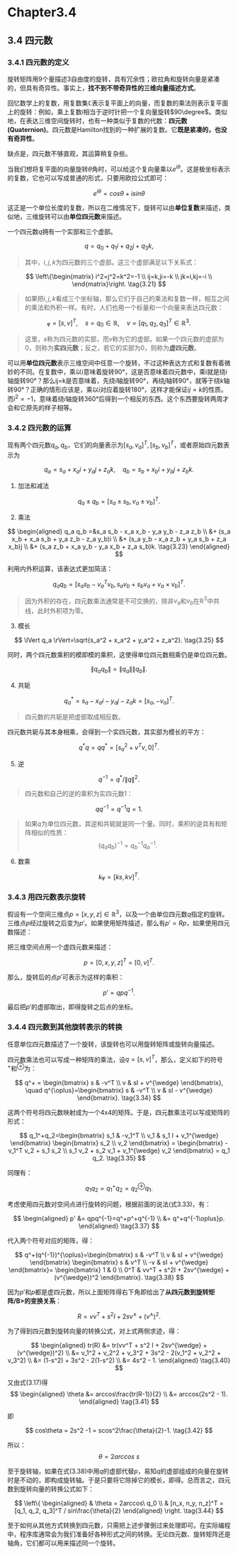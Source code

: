 # Chapter3.4


## 3.4 四元数

### 3.4.1 四元数的定义

旋转矩阵用9个量描述3自由度的旋转，具有冗余性；欧拉角和旋转向量是紧凑的，但具有奇异性。事实上，<B>找不到不带奇异性的三维向量描述方式</B>。

回忆数学上的复数，用复数集$\mathbb{C}$表示复平面上的向量，而复数的乘法则表示复平面上的旋转：例如，乘上复数$i$相当于逆时针把一个复向量旋转$90\degree$。类似地，在表达三维空间旋转时，也有一种类似于复数的代数：<B>四元数(Quaternion)</B>。四元数是Hamilton找到的一种扩展的复数。它<B>既是紧凑的，也没有奇异性</B>。

缺点是，四元数不够直观，其运算稍复杂些。

当我们想将复平面的向量旋转$\theta$角时，可以给这个复向量乘以$e^{i\theta}$。这是极坐标表示的复数，它也可以写成普通的形式，只要用欧拉公式即可：

$$
e^{i\theta}=cos\theta + i sin\theta \tag{3.19}
$$

这正是一个单位长度的复数，所以在二维情况下，旋转可以由<B>单位复数</B>来描述，类似地，三维旋转可以由<B>单位四元数</B>来描述。

一个四元数$q$拥有一个实部和三个虚部。

$$
q=q_0 + q_1i + q_2 j + q_3 k, \tag{3.20}
$$

> 其中，$i,j,k$为四元数的三个虚部。这三个虚部满足以下关系式：

$$
\left\{\begin{matrix} 
  i^2=j^2=k^2=-1 \\
  ij=k,ji=-k \\
  jk=i,kj=-i \\
\end{matrix}\right.  \tag{3.21}
$$

> 如果把$i,j,k$看成三个坐标轴，那么它们于自己的乘法和复数一样，相互之间的乘法和外积一样。有时，人们也用一个标量和一个向量来表达四元数：

$$
\mathcal{q}=[s,v]^T, \quad s=q_0 \in \mathbb{R}, \quad v=[q_1, q_2, q_3]^T \in \mathbb{R}^3.
$$

> 这里，$s$称为四元数的实部，而$v$称为它的虚部。如果一个四元数的虚部为$0$，则称为<B>实四元数</B>；反之，若它的实部为0，则称为<B>虚四元数</B>。

可以用<B>单位四元数</B>表示三维空间中任意一个旋转，不过这种表达方式和复数有着微妙的不同。在复数中，乘以i意味着旋转90°，这是否意味着四元数中，乘i就是绕$i$轴旋转90°？那么ij=k是否意味着，先绕$i$轴旋转90°，再绕$j$轴转90°，就等于绕$k$轴转90°？正确的情形应该是，乘以i对应着旋转180°，这样才能保证$ij=k$的性质。而$i^2=-1$，意味着绕$i$轴旋转360°后得到一个相反的东西。这个东西要旋转两周才会和它原先的样子相等。

### 3.4.2 四元数的运算

现有两个四元数$q_a,q_b$，它们的向量表示为$[s_a,v_a]^T,[s_b,v_b]^T$，或者原始四元数表示为

$$
q_a=s_a + x_a i + y_a j + z_a k, \quad q_b = s_b + x_b i + y_b j + z_b k.
$$

1. 加法和减法

$$
q_a \pm q_b = [s_a \pm s_b, v_a \pm v_b]^T. \tag{3.22}
$$

2. 乘法

$$
\begin{aligned}
q_a q_b =&s_a s_b - x_a x_b - y_a y_b - z_a z_b \\
&+ (s_a x_b + x_a s_b + y_a z_b - z_a y_b)i \\
&+ (s_a y_b - x_a z_b + y_a s_b + z_a x_b)j \\
&+ (s_a z_b + x_a y_b - y_a x_b + z_a s_b)k. \tag{3.23}
\end{aligned}
$$

利用内外积运算，该表达式更加简洁：

$$
q_a q_b = [s_a s_b - v_a^Tv_b, s_a v_b + s_b v_a + v_a \times v_b]^T. \tag{3.24}
$$

> 因为外积的存在，四元数乘法通常是不可交换的，除非$v_a$和$v_b$在$\mathbb{R}^3$中共线，此时外积项为零。

3. 模长

$$
\lVert q_a \rVert=\sqrt{s_a^2 + x_a^2 + y_a^2 + z_a^2}. \tag{3.25}
$$

同时，两个四元数乘积的模即模的乘积，这使得单位四元数相乘仍是单位四元数。

$$
\lVert q_a q_b \rVert = \lVert q_a \rVert \lVert q_b \rVert. \tag{3.26}
$$

4. 共轭

$$
q_a^*=s_a - x_a i - y_a j - z_a k = [s_a, -v_a]^T. \tag{3.27}
$$
> 四元数的共轭是把虚部取成相反数。

四元数共轭与其本身相乘，会得到一个实四元数，其实部为模长的平方：

$$
q^* q = q q^* = [s_a^2 + v^Tv, 0]^T. \tag{3.28}
$$

5. 逆

$$
q^{-1} = q^* /\lVert q \rVert ^2. \tag{3.29}
$$

> 四元数和自己的逆的乘积为实四元数$\mathcal{1}$：

$$
qq^{-1}=q^{-1}q=1. \tag{3.30}
$$

> 如果$q$为单位四元数，其逆和共轭就是同一个量。同时，乘积的逆具有和矩阵相似的性质：
$$
(q_a q_b)^{-1} = q_b^{-1} q_a^{-1}. \tag{3.31}
$$

6. 数乘

$$
k\mathcal{q}=[ks, kv]^T. \tag{3.32}
$$

### 3.4.3 用四元数表示旋转

假设有一个空间三维点$p=[x,y,z]\in \mathbb{R}^3$，以及一个由单位四元数$q$指定的旋转。三维点$p$经过旋转之后变为$p'$。如果使用矩阵描述，那么有$p'=Rp$，如果使用四元数描述：

把三维空间点用一个虚四元数来描述：

$$
p=[0,x,y,z]^T=[0,v]^T.
$$

那么，旋转后的点$p'$可表示为这样的乘积：

$$
p'=qpq^{-1}. \tag{3.33}
$$

最后把$p'$的虚部取出，即得旋转之后点的坐标。

### 3.4.4 四元数到其他旋转表示的转换

任意单位四元数描述了一个旋转，该旋转也可以用旋转矩阵或旋转向量描述。

四元数乘法也可以写成一种矩阵的乘法，设$q=[s,v]^T$，那么，定义如下的符号$^+$和$^\oplus$为：

$$
q^+ = \begin{bmatrix} s & -v^T \\ v & sI + v^{\wedge} \end{bmatrix}, \quad 
q^{\oplus}=\begin{bmatrix} s & -v^T \\ v & sI - v^{\wedge} \end{bmatrix}. \tag{3.34}
$$

这两个符号将四元数映射成为一个4x4的矩阵。于是，四元数乘法可以写成矩阵的形式：

$$
q_1^+q_2=\begin{bmatrix} s_1 & -v_1^T \\ v_1 & s_1 I + v_1^{\wedge} \end{bmatrix} \begin{bmatrix} s_2 \\ v_2 \end{bmatrix} = 
\begin{bmatrix}
-v_1^T v_2 + s_1 s_2 \\
s_1 v_2 + s_2 v_1 + v_1^{\wedge} v_2
\end{bmatrix} = q_1 q_2. \tag{3.35}
$$

同理有：

$$
q_1 q_2 = q_1^+ q_2 = q_2^{\oplus} q_1. \tag{3.36}
$$

考虑使用四元数对空间点进行旋转的问题，根据前面的说法(式3.33)，有：

$$
\begin{aligned}
p' &= qpq^{-1}=q^+p^+q^{-1} \\
&= q^+q^{-1\oplus}p.
\end{aligned} \tag{3.37}
$$

代入两个符号对应的矩阵，得：

$$
q^+(q^{-1})^{\oplus}=\begin{bmatrix} s & -v^T \\ v & sI + v^{\wedge} \end{bmatrix}
\begin{bmatrix} s & v^T \\ -v & sI + v^{\wedge} \end{bmatrix}=
\begin{bmatrix} 1 & 0 \\ 0^T & vv^T + s^2I + 2sv^{\wedge} + (v^{\wedge})^2 \end{bmatrix}. \tag{3.38}
$$

因为$p'$和$p$都是虚四元数，所以上面矩阵得右下角即给出了<B>从四元数到旋转矩阵/B>的变换关系</B>：

$$
R=vv^T + s^2 I + 2sv^{\wedge} + (v^{\wedge})^2. \tag{3.39}
$$

为了得到四元数到旋转向量的转换公式，对上式两侧求迹，得：

$$
\begin{aligned}
tr(R) &= tr(vv^T + s^2 I + 2sv^{\wedge} + (v^{\wedge})^2) \\
&= v_1^2 + v_2^2 + v_3^2 + 3s^2 - 2(v_1^2 + v_2^2 + v_3^2) \\
&= (1-s^2) + 3s^2 - 2(1-s^2) \\
&= 4s^2 - 1.
\end{aligned} \tag{3.40}
$$

又由式(3.17)得
$$
\begin{aligned}
\theta &= arccos\frac{tr(R-1)}{2} \\
&= arccos(2s^2 - 1).
\end{aligned} \tag{3.41}
$$

即

$$
cos\theta = 2s^2 -1 = scos^2\frac{\theta}{2}-1. \tag{3.42}
$$

所以：
$$
\theta = 2arccos\ s \tag{3.43}
$$

至于旋转轴，如果在式(3.38)中用$q$的虚部代替$p$，易知$q$的虚部组成的向量在旋转时是不动的，即构成旋转轴。于是只要将它除掉它的模长，即得。总而言之，四元数到旋转向量的转换公式如下：

$$
\left\{
  \begin{aligned}
  & \theta = 2arccos\ q_0 \\
  & [n_x, n_y, n_z]^T = [q_1, q_2, q_3]^T / sin\frac{\theta}{2}
  \end{aligned}
\right. \tag{3.44}
$$

至于如何从其他方式转换到四元数，只需把上述步骤倒过来处理即可。在实际编程中，程序库通常会为我们准备好各种形式之间的转换。无论四元数、旋转矩阵还是轴角，它们都可以用来描述同一个旋转。

